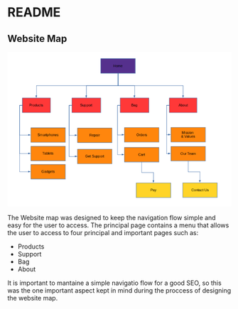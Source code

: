 # README

## Website Map 

![website map](./site-map.png)

The Website map was designed to keep the navigation flow simple and easy for the user to access. The principal page contains a menu that allows the user to access to four principal and important pages such as:

- Products 
- Support
- Bag
- About

It is important to mantaine a simple navigatio flow for a good SEO, so this was the one important aspect kept in mind during the proccess of designing the website map.